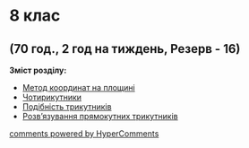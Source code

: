 <div id="hypercomments_widget" class="js-hypercomments-widget invisible"></div>

# 8 клас

## (70 год., 2 год на тиждень, Резерв - 16)

<b>Зміст розділу:</b><br>

<ul class="articles" type="disc">
    <li class="chapter " data-level="1" data-path="metod_koordynat.html">
        <a href="metod_koordynat.html">
            <b></b>
            Метод координат на площині
        </a>
    </li>
<li class="chapter " data-level="1" data-path="chotyrykutnyky.html">
        <a href="chotyrykutnyky.html">
                <b></b>
            Чотирикутники
        </a>
</li>
<li class="chapter " data-level="2" data-path="podybnyst.html">
        <a href="podybnyst.html">
                <b></b>
            Подібність трикутників
        </a>
</li>
<li class="chapter " data-level="3" data-path="pryamokutny_trykutnyky.html">
        <a href="pryamokutny_trykutnyky.html">
                <b></b>
            Розв’язування прямокутних трикутників
        </a>
</li>
</ul>

<div class="js-hypercomments-container">
<a href="http://hypercomments.com" class="hc-link" title="comments widget">comments powered by HyperComments</a>
</div>